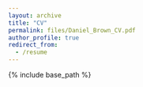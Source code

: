 ```yaml
---
layout: archive
title: "CV"
permalink: files/Daniel_Brown_CV.pdf
author_profile: true
redirect_from:
  - /resume
---
```

{% include base_path %}

